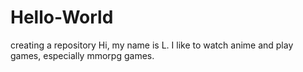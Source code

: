 # Hello-World
creating a repository
Hi, my name is L. I like to watch anime and play games, especially mmorpg games.
